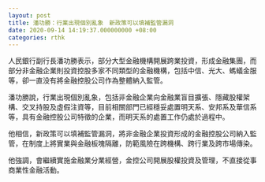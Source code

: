```yaml
---
layout: post
title: 潘功勝：行業出現個別亂象　新政策可以填補監管漏洞
date: 2020-09-14 14:19:37.000000000 +08:00
categories: rthk
---
```


人民銀行副行長潘功勝表示，部分大型金融機構開展跨業投資，形成金融集團，而部分非金融企業則投資控股多家不同類型的金融機構，包括中信、光大、螞蟻金服等，卻一直没有將金融控股公司作為整體納入監管。

潘功勝說，行業出現個別亂象，包括非金融企業向金融業盲目擴張、隱藏股權架構、交叉持股及虛假注資等，目前相關部門已經穩妥處置明天系、安邦系及華信系等，具有金融控股公司特徵的企業，而明天系的處置工作仍處於過程中。

他相信，新政策可以填補監管漏洞，將非金融企業投資形成的金融控股公司納入監管，在制度上將實業與金融板塊隔離，防範風險在跨機構、跨行業及跨市場傳染。

他強調，會繼續實施金融業分業經營，金控公司開展股權投資及管理，不直接從事商業性金融活動。
